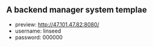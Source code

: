 ## A backend manager system templae

* preview: http://47.101.47.82:8080/
* username: linseed
* password: 000000
